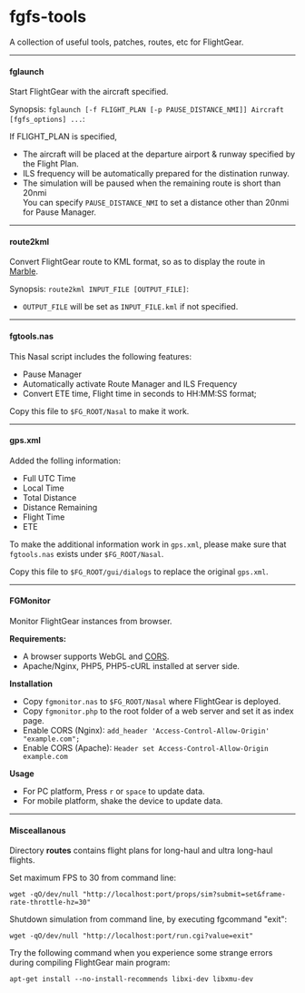 fgfs-tools
==========

A collection of useful tools, patches, routes, etc for FlightGear.

---

#### fglaunch

Start FlightGear with the aircraft specified.

Synopsis: `fglaunch [-f FLIGHT_PLAN [-p PAUSE_DISTANCE_NMI]] Aircraft [fgfs_options] ...`:

If FLIGHT_PLAN is specified,

* The aircraft will be placed at the departure airport & runway specified by the Flight Plan.
* ILS frequency will be automatically prepared for the distination runway.
* The simulation will be paused when the remaining route is short than 20nmi  
  You can specify `PAUSE_DISTANCE_NMI` to set a distance other than 20nmi for Pause Manager.

---

#### route2kml

Convert FlightGear route to KML format, so as to display the route in [Marble](http://marble.kde.org).

Synopsis: `route2kml INPUT_FILE [OUTPUT_FILE]`:

* `OUTPUT_FILE` will be set as `INPUT_FILE.kml` if not specified.

---

#### fgtools.nas

This Nasal script includes the following features:

* Pause Manager
* Automatically activate Route Manager and ILS Frequency
* Convert ETE time, Flight time in seconds to HH:MM:SS format;

Copy this file to `$FG_ROOT/Nasal` to make it work.

---

#### gps.xml

Added the folling information:

* Full UTC Time
* Local Time
* Total Distance
* Distance Remaining
* Flight Time
* ETE

To make the additional information work in `gps.xml`, please make sure that `fgtools.nas` exists under `$FG_ROOT/Nasal`.

Copy this file to `$FG_ROOT/gui/dialogs` to replace the original `gps.xml`.

---

#### FGMonitor

Monitor FlightGear instances from browser.

**Requirements:**

* A browser supports WebGL and [CORS](https://en.wikipedia.org/wiki/Cross-origin_resource_sharing).
* Apache/Nginx, PHP5, PHP5-cURL installed at server side.

**Installation**

* Copy `fgmonitor.nas` to `$FG_ROOT/Nasal` where FlightGear is deployed.
* Copy `fgmonitor.php` to the root folder of a web server and set it as index page.
* Enable CORS (Nginx): `add_header 'Access-Control-Allow-Origin' "example.com";`
* Enable CORS (Apache): `Header set Access-Control-Allow-Origin example.com`

**Usage**

* For PC platform, Press `r` or `space` to update data.
* For mobile platform, shake the device to update data.

---

#### Misceallanous

Directory __routes__ contains flight plans for long-haul and ultra long-haul flights.

Set maximum FPS to 30 from command line:

	wget -qO/dev/null "http://localhost:port/props/sim?submit=set&frame-rate-throttle-hz=30"

Shutdown simulation from command line, by executing fgcommand "exit":

	wget -qO/dev/null "http://localhost:port/run.cgi?value=exit"

Try the following command when you experience some strange errors during compiling FlightGear main program:

	apt-get install --no-install-recommends libxi-dev libxmu-dev

